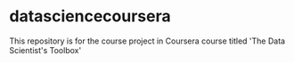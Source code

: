 # datasciencecoursera
This repository is for the course project in Coursera course titled 'The Data Scientist's Toolbox'
